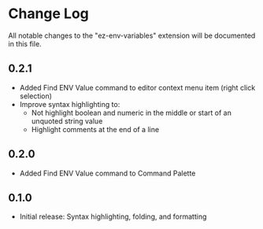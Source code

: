 # Change Log

All notable changes to the "ez-env-variables" extension will be documented in this file.

## 0.2.1
- Added Find ENV Value command to editor context menu item (right click selection)
- Improve syntax highlighting to:
  - Not highlight boolean and numeric in the middle or start of an unquoted string value
  - Highlight comments at the end of a line

## 0.2.0
- Added Find ENV Value command to Command Palette

## 0.1.0
- Initial release: Syntax highlighting, folding, and formatting
